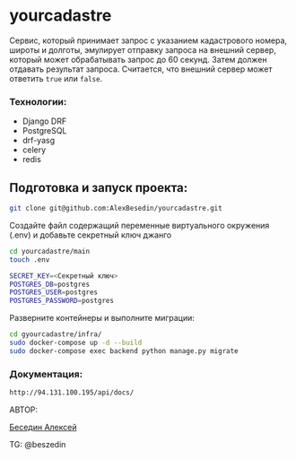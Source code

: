 # yourcadastre

Cервис, который принимает запрос с указанием кадастрового номера, широты и долготы, эмулирует отправку запроса на внешний сервер, который может обрабатывать запрос до 60 секунд. Затем должен отдавать результат запроса. Считается, что внешний сервер может ответить `true` или `false`.

### Технологии:
- Django DRF
- PostgreSQL
- drf-yasg
- celery
- redis

## Подготовка и запуск проекта:

```sh
git clone git@github.com:AlexBesedin/yourcadastre.git
```
Создайте файл содержащий переменные виртуального окружения (.env) и добавьте секретный ключ джанго
```sh
cd yourcadastre/main
touch .env
```
```sh
SECRET_KEY=<Секретный ключ>
POSTGRES_DB=postgres
POSTGRES_USER=postgres
POSTGRES_PASSWORD=postgres
```
Разверните контейнеры и выполните миграции:
```sh
cd gyourcadastre/infra/
sudo docker-compose up -d --build
sudo docker-compose exec backend python manage.py migrate
```

### Документация:
```sh
http://94.131.100.195/api/docs/
```

АВТОР: 

[Беседин Алексей](https://github.com/AlexBesedin)

TG: @beszedin
